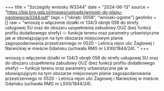 +++
title = "Szczegóły wniosku W3344"
date = "2024-06-13"
source = "https://bip.brg.gda.pl/images/uploads/wnioski-do-planu-ogolnego/w3344.pdf"
tags = ["obręb: 0058", "wnioski-ogolne"]
geolinks = []
raw = "wnoszę o włączenie działki nr 134/3 obręb 058 do strefy usługowej SU oraz do obszaru uzupełnienia zabudowy OUZ (bez funkcji profilu dodatkowego strefy) — funkcje terenu oraz parametry urbanistyczne jak w obowiązującym na tym obszarze miejscowym planie zagospodarowania przestrzennego nr 0520 - Letnica rejon ulic Żaglowej i Narwickiej w mieście Gdańsku (uchwała RMG nr LXXII/1844/24). "
+++

wnoszę o włączenie działki nr 134/3 obręb 058 do strefy usługowej SU oraz do obszaru uzupełnienia
zabudowy OUZ (bez funkcji profilu dodatkowego strefy) — funkcje terenu oraz parametry urbanistyczne jak w
obowiązującym na tym obszarze miejscowym planie zagospodarowania przestrzennego nr 0520 - Letnica rejon
ulic Żaglowej i Narwickiej w mieście Gdańsku (uchwała RMG nr LXXII/1844/24).



